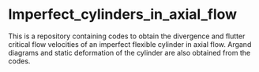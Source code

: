 # Imperfect_cylinders_in_axial_flow
This is a repository containing codes to obtain the divergence and flutter critical flow velocities of an imperfect flexible cylinder in axial flow. Argand diagrams and static deformation of the cylinder are also obtained from the codes.
